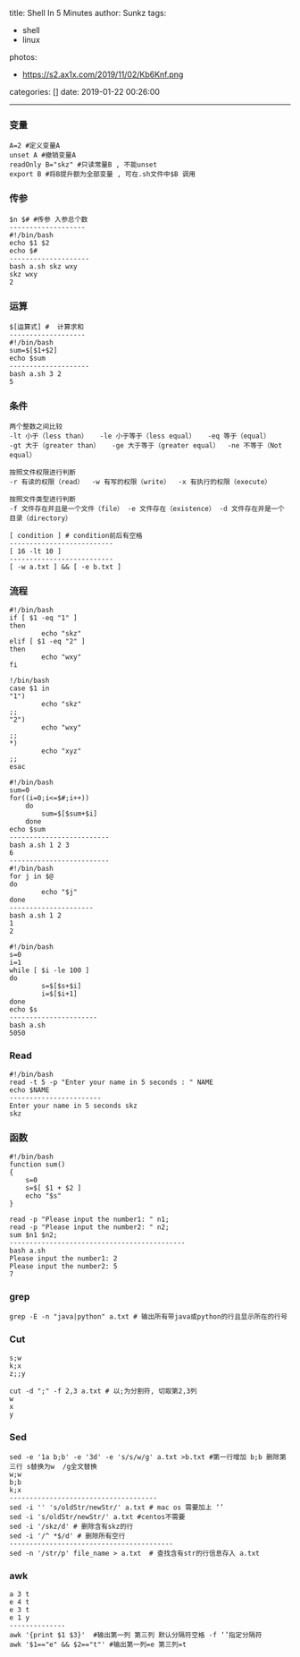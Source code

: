 title: Shell In 5 Minutes
author: Sunkz
tags:
  - shell
  - linux

photos:

  - https://s2.ax1x.com/2019/11/02/Kb6Knf.png

categories: []
date: 2019-01-22 00:26:00

---
### 变量

```shell
A=2 #定义变量A
unset A #撤销变量A
readOnly B="skz" #只读常量B , 不能unset
export B #将B提升额为全部变量 , 可在.sh文件中$B 调用
```

### 传参

```shell
$n $# #传参 入参总个数
-------------------
#!/bin/bash
echo $1 $2
echo $#
--------------------
bash a.sh skz wxy
skz wxy
2
```

### 运算

```shell
$[运算式] #  计算求和
-------------------
#!/bin/bash
sum=$[$1+$2]
echo $sum
--------------------
bash a.sh 3 2
5
```

### 条件

```
两个整数之间比较
-lt 小于（less than）	-le 小于等于（less equal）   -eq 等于（equal）	
-gt 大于（greater than）   -ge 大于等于（greater equal）	-ne 不等于（Not equal）

按照文件权限进行判断
-r 有读的权限（read）	-w 有写的权限（write）  -x 有执行的权限（execute）

按照文件类型进行判断
-f 文件存在并且是一个文件（file） -e 文件存在（existence） -d 文件存在并是一个目录（directory）
```

```shell
[ condition ] # condition前后有空格
--------------------------
[ 16 -lt 10 ]
--------------------------
[ -w a.txt ] && [ -e b.txt ]
```

### 流程

```shell
#!/bin/bash
if [ $1 -eq "1" ]
then
        echo "skz"
elif [ $1 -eq "2" ]
then
        echo "wxy"
fi
```

```shell
!/bin/bash
case $1 in
"1")
        echo "skz"
;;
"2")
        echo "wxy"
;;
*)
        echo "xyz"
;;
esac
```

```shell
#!/bin/bash
sum=0
for((i=0;i<=$#;i++))
	do
        sum=$[$sum+$i]
	done
echo $sum
-------------------------
bash a.sh 1 2 3
6
-------------------------
#!/bin/bash 
for j in $@
do      
        echo "$j"
done
---------------------
bash a.sh 1 2
1
2
```

```shell
#!/bin/bash
s=0
i=1
while [ $i -le 100 ]
do
        s=$[$s+$i]
        i=$[$i+1]
done
echo $s
----------------------
bash a.sh
5050
```

### Read

```shell
#!/bin/bash
read -t 5 -p "Enter your name in 5 seconds : " NAME
echo $NAME
-----------------------
Enter your name in 5 seconds skz
skz
```

### 函数

```shell
#!/bin/bash
function sum()
{
    s=0
    s=$[ $1 + $2 ]
    echo "$s"
}

read -p "Please input the number1: " n1;
read -p "Please input the number2: " n2;
sum $n1 $n2;
--------------------------------------------
bash a.sh 
Please input the number1: 2
Please input the number2: 5
7
```

### grep

```shell
grep -E -n "java|python" a.txt # 输出所有带java或python的行且显示所在的行号
```

### Cut

```
s;w
k;x
z;;y
```

```shell
cut -d ";" -f 2,3 a.txt # 以;为分割符, 切取第2,3列
w
x
y
```

### Sed

```shell
sed -e '1a b;b' -e '3d' -e 's/s/w/g' a.txt >b.txt #第一行增加 b;b 删除第三行 s替换为w  /g全文替换
w;w
b;b
k;x
-------------------------------------
sed -i '' 's/oldStr/newStr/' a.txt # mac os 需要加上 ‘’
sed -i 's/oldStr/newStr/' a.txt #centos不需要
sed -i '/skz/d' # 删除含有skz的行
sed -i '/^ *$/d' # 删除所有空行
-----------------------------------------
sed -n '/str/p' file_name > a.txt  # 查找含有str的行信息存入 a.txt
```

### awk

```shell
a 3 t
e 4 t
e 3 t
e 1 y
--------------
awk '{print $1 $3}'  #输出第一列 第三列 默认分隔符空格 -f ‘’指定分隔符
awk '$1=="e" && $2=="t"' #输出第一列=e 第三列=t
```
